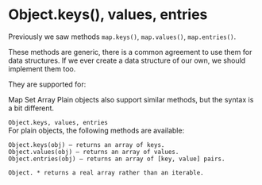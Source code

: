 # Object.keys(), values, entries
Previously we saw methods ``map.keys()``, ``map.values()``, ``map.entries()``.

These methods are generic, there is a common agreement to use them for data structures. If we ever create a data structure of our own, we should implement them too.

They are supported for:

Map
Set
Array
Plain objects also support similar methods, but the syntax is a bit different.

```Object.keys, values, entries ```   
For plain objects, the following methods are available:  
```
Object.keys(obj) – returns an array of keys.      
Object.values(obj) – returns an array of values.    
Object.entries(obj) – returns an array of [key, value] pairs.    
```

``Object. * returns a real array rather than an iterable.``